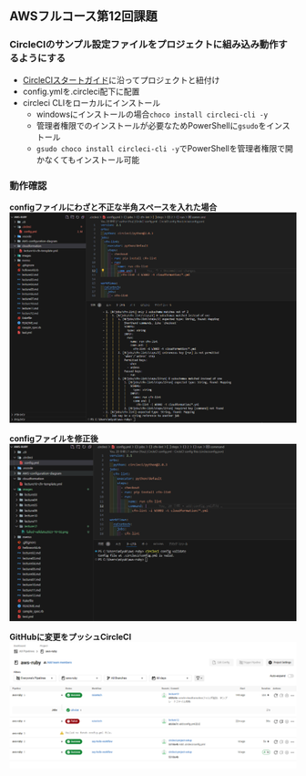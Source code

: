 ## AWSフルコース第12回課題

### CircleCIのサンプル設定ファイルをプロジェクトに組み込み動作するようにする
- [CircleCIスタートガイド](https://circleci.com/docs/ja/getting-started/)に沿ってプロジェクトと紐付け
- config.ymlを.circleci配下に配置
- circleci CLIをローカルにインストール
    - windowsにインストールの場合`choco install circleci-cli -y`
    - 管理者権限でのインストールが必要なためPowerShellに`gsudo`をインストール
    - `gsudo choco install circleci-cli -y`でPowerShellを管理者権限で開かなくてもインストール可能

### 動作確認
**configファイルにわざと不正な半角スペースを入れた場合**
![failed](./images/lecture12/failed-validate2023-10-02.png)
  
  
**configファイルを修正後**
![valid](./images/lecture12/valid2023-10-02.png)
  
  

**GitHubに変更をプッシュCircleCI**
![circleci](./images/lecture12/circleci-pipelines2023-10-02.png)

